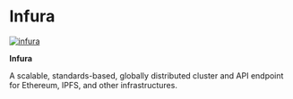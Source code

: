# Infura

[![infura](https://ethereum.consensys.net/hs-fs/hubfs/infura.png?width=500&name=infura.png)](http://bit.ly/infura-devportal)

**Infura**

A scalable, standards-based, globally distributed cluster and API endpoint for Ethereum, IPFS, and other infrastructures.

